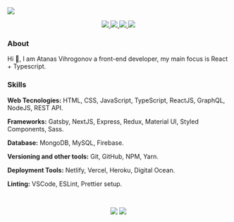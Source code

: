 <img src="https://visitor-badge.glitch.me/badge?page_id=AtanasVihrogonov" />

<p align="center">
  <a href="https://github.com/AtanasVihrogonov">
    <img src="https://img.shields.io/twitter/url?color=blue&label=GITHUB&logo=github&logoColor=blue&style=for-the-badge&url=https%3A%2F%2Fgithub.com%2FAtanasVihrogonov" />
<!--     <img src="https://img.shields.io/github/followers/AtanasVihrogonov?label=Followers&logo=GitHub&style=for-the-badge" alt="GitHub badge" /> -->
  </a>
  <a href="https://twitter.com/TheAV_001">
    <img src="https://img.shields.io/twitter/url?color=blue&label=TWITTER&logo=twitter&style=for-the-badge&url=https%3A%2F%2Ftwitter.com%2FTheAV_001" />
<!--     <img src="https://img.shields.io/twitter/follow/TheAV_001?label=Twitter&logo=twitter&style=for-the-badge" /> -->
  </a>
  <a href="https://www.linkedin.com/in/atanasvihrogonov">
<!--     <img src="https://img.shields.io/website?color=blue&label=Linkedin&style=for-the-badge&up_message=over%20500&url=https%3A%2F%2Fimg.shields.io%2Fwebsite%3Fcolor%3Dblue%26down_color%3Dred%26logoColor%3Dred%26style%3Dfor-the-badge%26up_color%3Dred%26up_message%3DAtanas%2520Vihroognov%26url%3Dhttps%253A%252F%252Fwww.linkedin.com" />  -->
    <img src="https://img.shields.io/twitter/url?color=blue&label=LINKEDIN&logo=linkedin&logoColor=blue&style=for-the-badge&url=https%3A%2F%2Fwww.linkedin.com%2Fin%2Fatanasvihrogonov%2F" />
  </a>
  <a href="https://avihrogonov.co.uk">
<!--     <img src="https://img.shields.io/website?color=blue&down_color=red&logoColor=red&style=for-the-badge&up_color=red&up_message=%20AVihroognov&url=https%3A%2F%2Fwww.linkedin.com" /> -->
    <img src="https://img.shields.io/twitter/url?color=blue&label=PORTFOLIO&logoColor=blue&style=for-the-badge&url=https%3A%2F%2Fgithub.com%2FAtanasVihrogonov" />
  </a>
</p>

### About
Hi 👋, I am Atanas Vihrogonov a front-end developer, my main focus is React + Typescript.

### Skills
  <strong>Web Tecnologies:</strong> HTML, CSS, JavaScript, TypeScript, ReactJS, GraphQL, NodeJS, REST API.
  
  <strong>Frameworks:</strong> Gatsby, NextJS, Express, Redux, Material UI, Styled Components, Sass.
  
  <strong>Database:</strong> MongoDB, MySQL, Firebase.
  
  <strong>Versioning and other tools:</strong> Git, GitHub, NPM, Yarn.
  
  <strong>Deployment Tools:</strong> Netlify, Vercel, Heroku, Digital Ocean.
  
  <strong>Linting:</strong> VSCode, ESLint, Prettier setup.
  
<br>
<p align="center">
   <img width="auto" src="https://github-readme-stats.vercel.app/api?username=atanasvihrogonov&show_icons=true&theme=tokyonight" />
   <img width="auto" src="https://github-readme-streak-stats.herokuapp.com/?user=atanasvihrogonov&theme=tokyonight" />
 </p>







 







